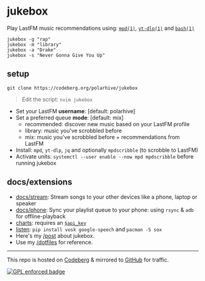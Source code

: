# jukebox

Play LastFM music recommendations using: [`mpd(1)`](https://man.archlinux.org/man/mpd.1), [`yt-dlp(1)`](https://man.archlinux.org/man/yt-dlp.1) and [`bash(1)`](https://man.archlinux.org/man/bash.1)

```
jukebox -g "rap"
jukebox -m "library"
jukebox -a "Drake"
jukebox -s "Never Gonna Give You Up"
```

## setup

```
git clone https://codeberg.org/polarhive/jukebox
```

> Edit the script: `nvim jukebox`

- Set your LastFM **username**: [default: polarhive]
- Set a preferred queue **mode**: [default: mix]
  - recommended: discover new music based on your LastFM profile
  - library: music you've scrobbled before
  - mix: music you've scrobbled before + recommendations from LastFM
- Install: `mpd`, `yt-dlp`, `jq` and optionally `mpdscribble` (to scrobble to LastFM)
- Activate units: `systemctl --user enable --now mpd mpdscribble` before running jukebox

## docs/extensions

- [docs/stream](docs/snapcast.md): Stream songs to your other devices like a phone, laptop or speaker
- [docs/phone](docs/phone.md): Sync your playlist queue to your phone: using `rsync` & `adb` for offline-playback
- [charts](charts): requires an [`$api_key`](https://www.last.fm/api/account/create)
- [listen](listen): `pip install vosk google-speech` and `pacman -S sox`
- Here's my [/post](https://polarhive.net/blog/jukebox) about jukebox.
- Use my [/dotfiles](https://polarhive.net/dots) for reference.

---
This repo is hosted on [Codeberg](https://codeberg.org/polarhive/jukebox) & mirrored to [GitHub](https://polarhive.net/github) for traffic.

[![GPL enforced badge](https://img.shields.io/badge/GPL-enforced-blue.svg "This project enforces the GPL.")](https://gplenforced.org)
